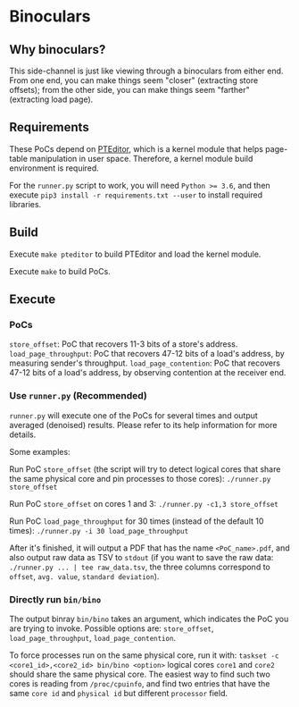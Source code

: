 # Binoculars

## Why binoculars?
This side-channel is just like viewing through a binoculars from either end.
From one end, you can make things seem "closer" (extracting store offsets);
from the other side, you can make things seem "farther" (extracting load page).

## Requirements
These PoCs depend on [PTEditor](https://github.com/misc0110/PTEditor),
which is a kernel module that helps page-table manipulation in user space.
Therefore, a kernel module build environment is required.

For the `runner.py` script to work, you will need
`Python >= 3.6`, and then execute
`pip3 install -r requirements.txt --user`
to install required libraries.

## Build
Execute `make pteditor` to build PTEditor and load the kernel module.

Execute `make` to build PoCs.

## Execute
### PoCs
`store_offset`: PoC that recovers 11-3 bits of a store's address.
`load_page_throughput`: PoC that recovers 47-12 bits of a load's address,
by measuring sender's throughput.
`load_page_contention`: PoC that recovers 47-12 bits of a load's address,
by observing contention at the receiver end.

### Use `runner.py` (Recommended)
`runner.py` will execute one of the PoCs for several times and output averaged
(denoised) results. Please refer to its help information for more details.

Some examples:

Run PoC `store_offset`
(the script will try to detect logical cores that share the same physical core
and pin processes to those cores):
```./runner.py store_offset```

Run PoC `store_offset` on cores 1 and 3:
```./runner.py -c1,3 store_offset```

Run PoC `load_page_throughput` for 30 times (instead of the default 10 times):
```./runner.py -i 30 load_page_throughput```

After it's finished, it will output a PDF that has the name `<PoC_name>.pdf`,
and also output raw data as TSV to `stdout`
(if you want to save the raw data: `./runner.py ... | tee raw_data.tsv`,
the three columns correspond to `offset`, `avg. value`, `standard deviation`).

### Directly run `bin/bino`
The output binray `bin/bino` takes an argument,
which indicates the PoC you are trying to invoke.
Possible options are: `store_offset`, `load_page_throughput`, `load_page_contention`.

To force processes run on the same physical core,
run it with:
```taskset -c <core1_id>,<core2_id> bin/bino <option>```
logical cores `core1` and `core2` should share the same physical core.
The easiest way to find such two cores is reading from `/proc/cpuinfo`,
and find two entries that have the same `core id` and `physical id` but
different `processor` field.

